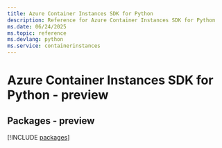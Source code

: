 ```yaml
---
title: Azure Container Instances SDK for Python
description: Reference for Azure Container Instances SDK for Python
ms.date: 06/24/2025
ms.topic: reference
ms.devlang: python
ms.service: containerinstances
---
```

# Azure Container Instances SDK for Python - preview
## Packages - preview
[!INCLUDE [packages](container-instances-index.md)]